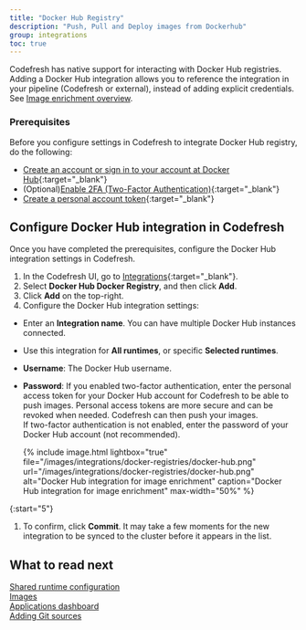 ```yaml
---
title: "Docker Hub Registry"
description: "Push, Pull and Deploy images from Dockerhub"
group: integrations
toc: true
---
```


Codefresh has native support for interacting with Docker Hub registries.  
Adding a Docker Hub integration allows you to reference the integration in your pipeline (Codefresh or external), instead of adding explicit credentials. See [Image enrichment overview]({{site.baseurl}}/docs/integrations/image-enrichment-overview/).

### Prerequisites
Before you configure settings in Codefresh to integrate Docker Hub registry, do the following:

* [Create an account or sign in to your account at Docker Hub](https://hub.docker.com/signup){:target="\_blank"}
* (Optional)[Enable 2FA (Two-Factor Authentication)](https://docs.docker.com/docker-hub/2fa/){:target="\_blank"}
* [Create a personal account token](https://docs.docker.com/docker-hub/access-tokens/){:target="\_blank"}

## Configure Docker Hub integration in Codefresh
Once you have completed the prerequisites, configure the Docker Hub integration settings in Codefresh.  
 
1. In the Codefresh UI, go to [Integrations](https://g.codefresh.io/2.0/account-settings/integrations){:target="\_blank"}. 
1. Select **Docker Hub Docker Registry**, and then click **Add**.
1. Click **Add** on the top-right. 
1. Configure the Docker Hub integration settings: 
  * Enter an **Integration name**. You can have multiple Docker Hub instances connected.
  * Use this integration for **All runtimes**, or specific **Selected runtimes**.
  * **Username**: The Docker Hub username.
  * **Password**: 
    If you enabled two-factor authentication, enter the personal access token for your Docker Hub account for Codefresh to be able to push images. Personal access tokens are more secure and can be revoked when needed. Codefresh can then push your images.  
    If two-factor authentication is not enabled, enter the password of your Docker Hub account (not recommended).

    {% include 
   image.html 
   lightbox="true" 
   file="/images/integrations/docker-registries/docker-hub.png" 
   url="/images/integrations/docker-registries/docker-hub.png" 
   alt="Docker Hub integration for image enrichment" 
   caption="Docker Hub integration for image enrichment"
   max-width="50%" 
   %}
   
{:start="5"}
1. To confirm, click **Commit**.
  It may take a few moments for the new integration to be synced to the cluster before it appears in the list.

## What to read next
[Shared runtime configuration]({{site.baseurl}}/docs/runtime/shared-configuration/)  
[Images]({{site.baseurl}}/docs/pipelines/images/)  
[Applications dashboard]({{site.baseurl}}/docs/deployment/applications-dashboard/)    
[Adding Git sources]({{site.baseurl}}/docs/runtime/git-sources/)  
